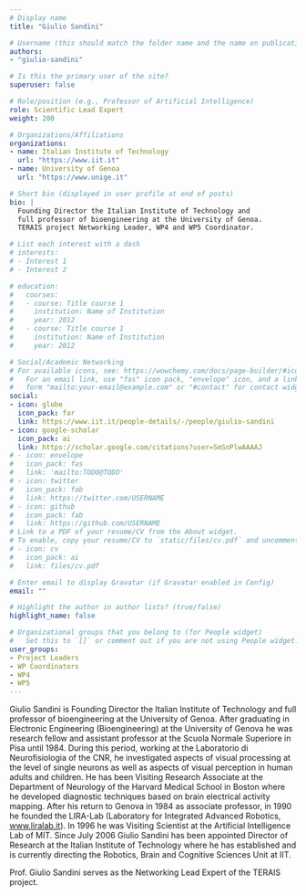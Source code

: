```yaml
---
# Display name
title: "Giulio Sandini"

# Username (this should match the folder name and the name on publications)
authors:
- "giulio-sandini"

# Is this the primary user of the site?
superuser: false

# Role/position (e.g., Professor of Artificial Intelligence)
role: Scientific Lead Expert
weight: 200

# Organizations/Affiliations
organizations:
- name: Italian Institute of Technology
  url: "https://www.iit.it"
- name: University of Genoa
  url: "https://www.unige.it"

# Short bio (displayed in user profile at end of posts)
bio: |
  Founding Director the Italian Institute of Technology and
  full professor of bioengineering at the University of Genoa.
  TERAIS project Networking Leader, WP4 and WP5 Coordinator.

# List each interest with a dash
# interests:
# - Interest 1
# - Interest 2

# education:
#   courses:
#   - course: Title course 1
#     institution: Name of Institution
#     year: 2012
#   - course: Title course 1
#     institution: Name of Institution
#     year: 2012

# Social/Academic Networking
# For available icons, see: https://wowchemy.com/docs/page-builder/#icons
#   For an email link, use "fas" icon pack, "envelope" icon, and a link in the
#   form "mailto:your-email@example.com" or "#contact" for contact widget.
social:
- icon: globe
  icon_pack: far
  link: https://www.iit.it/people-details/-/people/giulio-sandini
- icon: google-scholar
  icon_pack: ai
  link: https://scholar.google.com/citations?user=5mSnPlwAAAAJ
# - icon: envelope
#   icon_pack: fas
#   link: 'mailto:TODO@TODO'
# - icon: twitter
#   icon_pack: fab
#   link: https://twitter.com/USERNAME
# - icon: github
#   icon_pack: fab
#   link: https://github.com/USERNAME
# Link to a PDF of your resume/CV from the About widget.
# To enable, copy your resume/CV to `static/files/cv.pdf` and uncomment the lines below.
# - icon: cv
#   icon_pack: ai
#   link: files/cv.pdf

# Enter email to display Gravatar (if Gravatar enabled in Config)
email: ""

# Highlight the author in author lists? (true/false)
highlight_name: false

# Organizational groups that you belong to (for People widget)
#   Set this to `[]` or comment out if you are not using People widget.
user_groups:
- Project Leaders
- WP Coordinators
- WP4
- WP5
---
```

Giulio Sandini is Founding Director the Italian Institute of Technology and
full professor of bioengineering at the University of Genoa. After
graduating in Electronic Engineering (Bioengineering) at the University of
Genova he was research fellow and assistant professor at the Scuola Normale
Superiore in Pisa until 1984. During this period, working at the Laboratorio
di Neurofisiologia of the CNR, he investigated aspects of visual processing
at the level of single neurons as well as aspects of visual perception in
human adults and children. He has been Visiting Research Associate at the
Department of Neurology of the Harvard Medical School in Boston where he
developed diagnostic techniques based on brain electrical activity mapping.
After his return to Genova in 1984 as associate professor, in 1990 he
founded the LIRA-Lab (Laboratory for Integrated Advanced Robotics,
www.liralab.it). In 1996 he was Visiting Scientist at the Artificial
Intelligence Lab of MIT. Since July 2006 Giulio Sandini has been appointed
Director of Research at the Italian Institute of Technology where he has
established and is currently directing the Robotics, Brain and Cognitive
Sciences Unit at IIT.

Prof. Giulio Sandini serves as the Networking Lead Expert of the TERAIS project.
